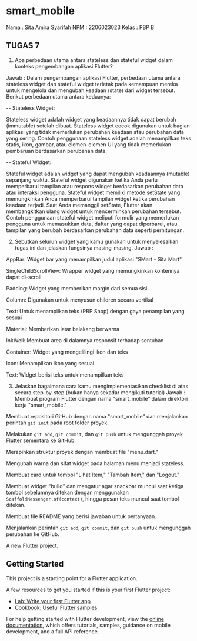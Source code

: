 # smart_mobile

Nama    : Sita Amira Syarifah
NPM     : 2206023023
Kelas   : PBP B

## TUGAS 7

1. Apa perbedaan utama antara stateless dan stateful widget dalam konteks pengembangan aplikasi Flutter?

Jawab : 
Dalam pengembangan aplikasi Flutter, perbedaan utama antara stateless widget dan stateful widget terletak pada kemampuan mereka untuk mengelola dan mengubah keadaan (state) dari widget tersebut. Berikut perbedaan utama antara keduanya:

-- Stateless Widget:

Stateless widget adalah widget yang keadaannya tidak dapat berubah (immutable) setelah dibuat.
Stateless widget cocok digunakan untuk bagian aplikasi yang tidak memerlukan perubahan keadaan atau perubahan data yang sering.
Contoh penggunaan stateless widget adalah menampilkan teks statis, ikon, gambar, atau elemen-elemen UI yang tidak memerlukan pembaruan berdasarkan perubahan data.

-- Stateful Widget:

Stateful widget adalah widget yang dapat mengubah keadaannya (mutable) sepanjang waktu.
Stateful widget digunakan ketika Anda perlu memperbarui tampilan atau respons widget berdasarkan perubahan data atau interaksi pengguna.
Stateful widget memiliki metode setState yang memungkinkan Anda memperbarui tampilan widget ketika perubahan keadaan terjadi. Saat Anda memanggil setState, Flutter akan membangkitkan ulang widget untuk mencerminkan perubahan tersebut.
Contoh penggunaan stateful widget meliputi formulir yang memerlukan pengguna untuk memasukkan data, daftar yang dapat diperbarui, atau tampilan yang berubah berdasarkan perubahan data seperti perhitungan.

2. Sebutkan seluruh widget yang kamu gunakan untuk menyelesaikan tugas ini dan jelaskan fungsinya masing-masing.
Jawab :

AppBar: Widget bar yang menampilkan judul aplikasi "SMart - Sita Mart"

SingleChildScrollView: Wrapper widget yang memungkinkan kontennya dapat di-scroll

Padding: Widget yang memberikan margin dari semua sisi

Column: Digunakan untuk menyusun children secara vertikal

Text: Untuk menampilkan teks (PBP Shop) dengan gaya penampilan yang sesuai

Material: Memberikan latar belakang berwarna

InkWell: Membuat area di dalamnya responsif terhadap sentuhan

Container: Widget yang mengelilingi ikon dan teks

Icon: Menampilkan ikon yang sesuai

Text: Widget berisi teks untuk menampilkan teks

3. Jelaskan bagaimana cara kamu mengimplementasikan checklist di atas secara step-by-step (bukan hanya sekadar mengikuti tutorial)
Jawab :
Membuat program Flutter dengan nama "smart_mobile" dalam direktori kerja "smart_mobile."

Membuat repositori GitHub dengan nama "smart_mobile" dan menjalankan perintah `git init` pada root folder proyek.

Melakukan `git add`, `git commit`, dan `git push` untuk mengunggah proyek Flutter sementara ke GitHub.

Merapihkan struktur proyek dengan membuat file "menu.dart."

Mengubah warna dan sifat widget pada halaman menu menjadi stateless.

Membuat card untuk tombol "Lihat Item," "Tambah Item," dan "Logout."

Membuat widget "build" dan mengatur agar snackbar muncul saat ketiga tombol sebelumnya ditekan dengan menggunakan `ScaffoldMessenger.of(context)`, hingga pesan teks muncul saat tombol ditekan.

Membuat file README yang berisi jawaban untuk pertanyaan.

Menjalankan perintah `git add`, `git commit`, dan `git push` untuk mengunggah perubahan ke GitHub.


A new Flutter project.

## Getting Started

This project is a starting point for a Flutter application.

A few resources to get you started if this is your first Flutter project:

- [Lab: Write your first Flutter app](https://docs.flutter.dev/get-started/codelab)
- [Cookbook: Useful Flutter samples](https://docs.flutter.dev/cookbook)

For help getting started with Flutter development, view the
[online documentation](https://docs.flutter.dev/), which offers tutorials,
samples, guidance on mobile development, and a full API reference.
